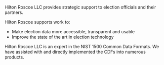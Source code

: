 Hilton Roscoe LLC provides strategic support to election officials and their partners. 

Hilton Roscoe supports work to:

- Make election data more accessible, transparent and usable
- Improve the state of the art in election technology

Hilton Roscoe LLC is an expert in the NIST 1500 Common Data Formats. We have assisted with and directly implemented the CDFs into numerous products.

